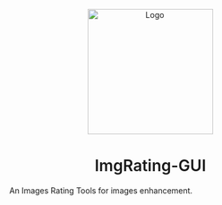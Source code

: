 <p align="center">
  <a href="#">
    <img src="./static/images/logo.png" alt="Logo" width="224" height="224">
  </a>
  <h1 align="center" style="font-weight: 600">ImgRating-GUI</h1>
</p>

An Images Rating Tools for images enhancement.